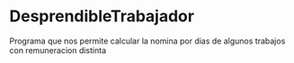 # DesprendibleTrabajador
Programa que nos permite calcular la nomina por dias de algunos trabajos con remuneracion distinta
